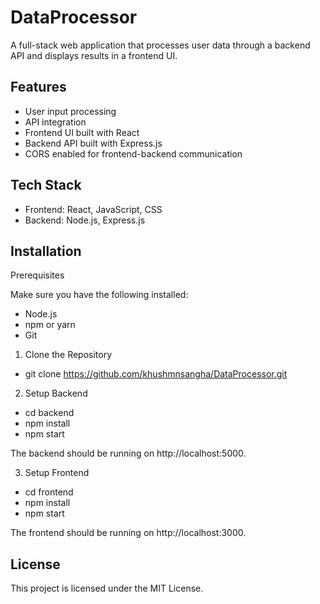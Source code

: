 # DataProcessor

A full-stack web application that processes user data through a backend API and displays results in a frontend UI.

## Features

- User input processing
- API integration
- Frontend UI built with React
- Backend API built with Express.js
- CORS enabled for frontend-backend communication

## Tech Stack

- Frontend: React, JavaScript, CSS
- Backend: Node.js, Express.js

## Installation

Prerequisites

Make sure you have the following installed:
- Node.js
- npm or yarn
- Git

1. Clone the Repository 
- git clone https://github.com/khushmnsangha/DataProcessor.git

2. Setup Backend 
- cd backend 
- npm install 
- npm start 

The backend should be running on http://localhost:5000.

3. Setup Frontend 
- cd frontend 
- npm install 
- npm start 

The frontend should be running on http://localhost:3000.

## License

This project is licensed under the MIT License.